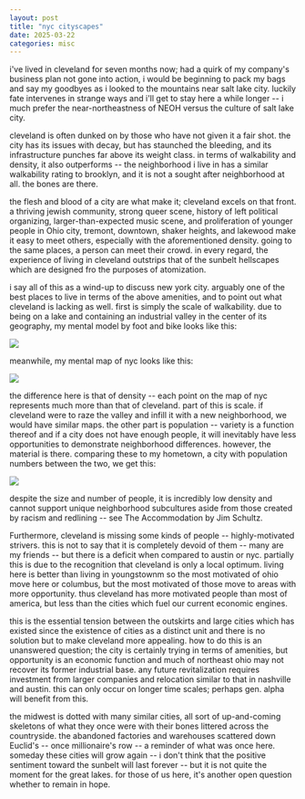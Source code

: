 ```yaml
---
layout: post
title: "nyc cityscapes"
date: 2025-03-22
categories: misc
---
```


i've lived in cleveland for seven months now; had a quirk of my company's business plan not gone into action, i would be beginning to pack my bags and say my goodbyes as i looked to the mountains near salt lake city. luckily fate intervenes in strange ways and i'll get to stay here a while longer -- i much prefer the near-northeastness of NEOH versus the culture of salt lake city.

cleveland is often dunked on by those who have not given it a fair shot. the city has its issues with decay, but has staunched the bleeding, and its infrastructure punches far above its weight class. in terms of walkability and density, it also outperforms -- the neighborhood i live in has a similar walkability rating to brooklyn, and it is not a sought after neighborhood at all. the bones are there.

the flesh and blood of a city are what make it; cleveland excels on that front. a thriving jewish community, strong queer scene, history of left political organizing, larger-than-expected music scene, and proliferation of younger people in Ohio city, tremont, downtown, shaker heights, and lakewood make it easy to meet others, especially with the aforementioned density. going to the same places, a person can meet their crowd. in every regard, the experience of living in cleveland outstrips that of the sunbelt hellscapes which are designed fro the purposes of atomization.

i say all of this as a wind-up to discuss new york city. arguably one of the best places to live in terms of the above amenities, and to point out what cleveland is lacking as well. first is simply the scale of walkability. due to being on a lake and containing an industrial valley in the center of its geography, my mental model by foot and bike looks like this:

<img src="https://hjelfman.com/clevemap.jpg">

meanwhile, my mental map of nyc looks like this:

<img src="https://hjelfman.com/nycmap.jpg">

the difference here is that of density -- each point on the map of nyc represents much more than that of cleveland. part of this is scale. if cleveland were to raze the valley and infill it with a new neighborhood, we would have similar maps. the other part is population -- variety is a function thereof and if a city does not have enough people, it will inevitably have less opportunities to demonstrate neighborhood differences. however, the material is there. comparing these to my hometown, a city with population numbers between the two, we get this:

<img src="https://hjelfman.com/dalmap.jpg">

despite the size and number of people, it is incredibly low density and cannot support unique neighborhood subcultures aside from those created by racism and redlining -- see The Accommodation by Jim Schultz.

Furthermore, cleveland is missing some kinds of people -- highly-motivated strivers. this is not to say that it is completely devoid of them -- many are my friends -- but there is a deficit when compared to austin or nyc. partially this is due to the recognition that cleveland is only a local optimum. living here is better than living in youngstownm so the most motivated of ohio move here or columbus, but the most motivated of those move to areas with more opportunity. thus cleveland has more motivated people than most of america, but less than the cities which fuel our current economic engines.

this is the essential tension between the outskirts and large cities which has existed since the existence of cities as a distinct unit and there is no solution but to make cleveland more appealing. how to do this is an unanswered question; the city is certainly trying in terms of amenities, but opportunity is an economic function and much of northeast ohio may not recover its former industrial base. any future revitalization requires investment from larger companies and relocation similar to that in nashville and austin. this can only occur on longer time scales; perhaps gen. alpha will benefit from this.

the midwest is dotted with many similar cities, all sort of up-and-coming skeletons of what they once were with their bones littered across the countryside. the abandoned factories and warehouses scattered down Euclid's -- once millionaire's row -- a reminder of what was once here. someday these cities will grow again -- i don't think that the positive sentiment toward the sunbelt will last forever -- but it is not quite the moment for the great lakes. for those of us here, it's another open question whether to remain in hope.
